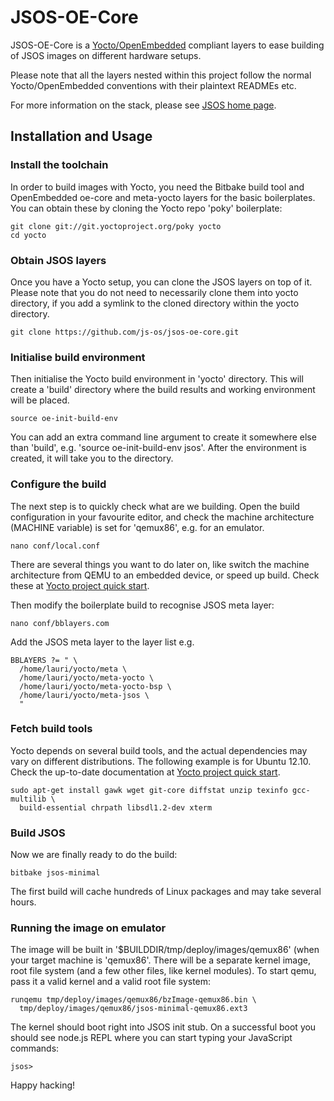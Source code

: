 # JSOS-OE-Core

JSOS-OE-Core is a [Yocto/OpenEmbedded](https://www.yoctoproject.org) compliant
layers to ease building of JSOS images on different hardware setups.

Please note that all the layers nested within this project follow the
normal Yocto/OpenEmbedded conventions with their plaintext READMEs etc.

For more information on the stack, please see
[JSOS home page](http://js-os.org/).

## Installation and Usage

### Install the toolchain

In order to build images with Yocto, you need the Bitbake build tool and
OpenEmbedded oe-core and meta-yocto layers for the basic boilerplates. You can
obtain these by cloning the Yocto repo 'poky' boilerplate:

    git clone git://git.yoctoproject.org/poky yocto
    cd yocto
   
### Obtain JSOS layers

Once you have a Yocto setup, you can clone the JSOS layers on top of it. Please
note that you do not need to necessarily clone them into yocto directory, if
you add a symlink to the cloned directory within the yocto directory.

    git clone https://github.com/js-os/jsos-oe-core.git

### Initialise build environment

Then initialise the Yocto build environment in 'yocto' directory. This will
create a 'build' directory where the build results and working environment will
be placed.

    source oe-init-build-env

You can add an extra command line argument to create it somewhere
else than 'build', e.g. 'source oe-init-build-env jsos'. After the environment
is created, it will take you to the directory.

### Configure the build

The next step is to quickly check what are we building. Open the build
configuration in your favourite editor, and check the machine architecture
(MACHINE variable) is set for 'qemux86', e.g. for an emulator.

    nano conf/local.conf

There are several things you want to do later on, like switch the machine
architecture from QEMU to an embedded device, or speed up build. Check these at
[Yocto project quick start](http://www.yoctoproject.org/docs/current/yocto-project-qs/yocto-project-qs.html).

Then modify the boilerplate build to recognise JSOS meta layer:

    nano conf/bblayers.com

Add the JSOS meta layer to the layer list e.g.

    BBLAYERS ?= " \
      /home/lauri/yocto/meta \
      /home/lauri/yocto/meta-yocto \
      /home/lauri/yocto/meta-yocto-bsp \
      /home/lauri/yocto/meta-jsos \
      "

### Fetch build tools

Yocto depends on several build tools, and the actual dependencies may vary on
different distributions. The following example is for Ubuntu 12.10.
Check the up-to-date documentation at
[Yocto project quick start](http://www.yoctoproject.org/docs/current/yocto-project-qs/yocto-project-qs.html).

    sudo apt-get install gawk wget git-core diffstat unzip texinfo gcc-multilib \
      build-essential chrpath libsdl1.2-dev xterm

### Build JSOS

Now we are finally ready to do the build:

    bitbake jsos-minimal

The first build will cache hundreds of Linux packages and may take several
hours.

### Running the image on emulator

The image will be built in '$BUILDDIR/tmp/deploy/images/qemux86' (when your
target machine is 'qemux86'. There will be a separate kernel image, root file
system (and a few other files, like kernel modules). To start qemu, pass it a
valid kernel and a valid root file system:

    runqemu tmp/deploy/images/qemux86/bzImage-qemux86.bin \
      tmp/deploy/images/qemux86/jsos-minimal-qemux86.ext3

The kernel should boot right into JSOS init stub. On a successful boot you
should see node.js REPL where you can start typing your JavaScript commands:

    jsos>

Happy hacking!
